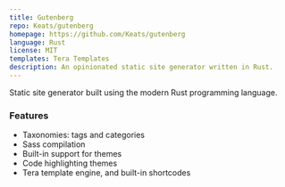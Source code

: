 ```yaml
---
title: Gutenberg
repo: Keats/gutenberg
homepage: https://github.com/Keats/gutenberg
language: Rust
license: MIT
templates: Tera Templates
description: An opinionated static site generator written in Rust.
---
```


Static site generator built using the modern Rust programming language.

### Features

* Taxonomies: tags and categories
* Sass compilation
* Built-in support for themes
* Code highlighting themes
* Tera template engine, and built-in shortcodes
